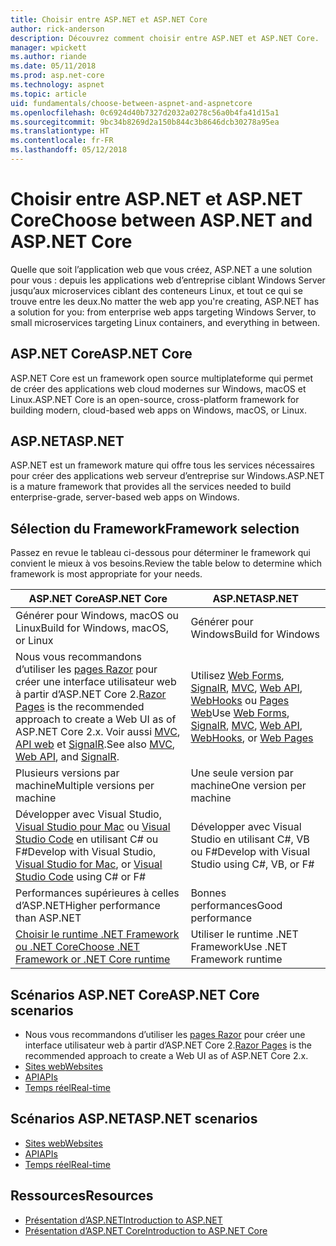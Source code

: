 ```yaml
---
title: Choisir entre ASP.NET et ASP.NET Core
author: rick-anderson
description: Découvrez comment choisir entre ASP.NET et ASP.NET Core.
manager: wpickett
ms.author: riande
ms.date: 05/11/2018
ms.prod: asp.net-core
ms.technology: aspnet
ms.topic: article
uid: fundamentals/choose-between-aspnet-and-aspnetcore
ms.openlocfilehash: 0c6924d40b7327d2032a0278c56a0b4fa41d15a1
ms.sourcegitcommit: 9bc34b8269d2a150b844c3b8646dcb30278a95ea
ms.translationtype: HT
ms.contentlocale: fr-FR
ms.lasthandoff: 05/12/2018
---
```

# <a name="choose-between-aspnet-and-aspnet-core"></a><span data-ttu-id="ab622-103">Choisir entre ASP.NET et ASP.NET Core</span><span class="sxs-lookup"><span data-stu-id="ab622-103">Choose between ASP.NET and ASP.NET Core</span></span>

<span data-ttu-id="ab622-104">Quelle que soit l’application web que vous créez, ASP.NET a une solution pour vous : depuis les applications web d’entreprise ciblant Windows Server jusqu’aux microservices ciblant des conteneurs Linux, et tout ce qui se trouve entre les deux.</span><span class="sxs-lookup"><span data-stu-id="ab622-104">No matter the web app you're creating, ASP.NET has a solution for you: from enterprise web apps targeting Windows Server, to small microservices targeting Linux containers, and everything in between.</span></span>

## <a name="aspnet-core"></a><span data-ttu-id="ab622-105">ASP.NET Core</span><span class="sxs-lookup"><span data-stu-id="ab622-105">ASP.NET Core</span></span>

<span data-ttu-id="ab622-106">ASP.NET Core est un framework open source multiplateforme qui permet de créer des applications web cloud modernes sur Windows, macOS et Linux.</span><span class="sxs-lookup"><span data-stu-id="ab622-106">ASP.NET Core is an open-source, cross-platform framework for building modern, cloud-based web apps on Windows, macOS, or Linux.</span></span>

## <a name="aspnet"></a><span data-ttu-id="ab622-107">ASP.NET</span><span class="sxs-lookup"><span data-stu-id="ab622-107">ASP.NET</span></span>

<span data-ttu-id="ab622-108">ASP.NET est un framework mature qui offre tous les services nécessaires pour créer des applications web serveur d’entreprise sur Windows.</span><span class="sxs-lookup"><span data-stu-id="ab622-108">ASP.NET is a mature framework that provides all the services needed to build enterprise-grade, server-based web apps on Windows.</span></span>

## <a name="framework-selection"></a><span data-ttu-id="ab622-109">Sélection du Framework</span><span class="sxs-lookup"><span data-stu-id="ab622-109">Framework selection</span></span>

<span data-ttu-id="ab622-110">Passez en revue le tableau ci-dessous pour déterminer le framework qui convient le mieux à vos besoins.</span><span class="sxs-lookup"><span data-stu-id="ab622-110">Review the table below to determine which framework is most appropriate for your needs.</span></span>

| <span data-ttu-id="ab622-111">ASP.NET Core</span><span class="sxs-lookup"><span data-stu-id="ab622-111">ASP.NET Core</span></span> | <span data-ttu-id="ab622-112">ASP.NET</span><span class="sxs-lookup"><span data-stu-id="ab622-112">ASP.NET</span></span> |
|---|---|
|<span data-ttu-id="ab622-113">Générer pour Windows, macOS ou Linux</span><span class="sxs-lookup"><span data-stu-id="ab622-113">Build for Windows, macOS, or Linux</span></span>|<span data-ttu-id="ab622-114">Générer pour Windows</span><span class="sxs-lookup"><span data-stu-id="ab622-114">Build for Windows</span></span>|
|<span data-ttu-id="ab622-115">Nous vous recommandons d’utiliser les [pages Razor](xref:mvc/razor-pages/index) pour créer une interface utilisateur web à partir d’ASP.NET Core 2.</span><span class="sxs-lookup"><span data-stu-id="ab622-115">[Razor Pages](xref:mvc/razor-pages/index) is the recommended approach to create a Web UI as of ASP.NET Core 2.x.</span></span> <span data-ttu-id="ab622-116">Voir aussi [MVC](xref:mvc/overview), [API web](xref:tutorials/first-web-api) et [SignalR](xref:signalr/introduction).</span><span class="sxs-lookup"><span data-stu-id="ab622-116">See also [MVC](xref:mvc/overview), [Web API](xref:tutorials/first-web-api), and [SignalR](xref:signalr/introduction).</span></span>|<span data-ttu-id="ab622-117">Utilisez [Web Forms](/aspnet/web-forms), [SignalR](/aspnet/signalr), [MVC](/aspnet/mvc), [Web API](/aspnet/web-api/), [WebHooks](/aspnet/webhooks/) ou [Pages Web](/aspnet/web-pages)</span><span class="sxs-lookup"><span data-stu-id="ab622-117">Use [Web Forms](/aspnet/web-forms), [SignalR](/aspnet/signalr), [MVC](/aspnet/mvc), [Web API](/aspnet/web-api/), [WebHooks](/aspnet/webhooks/), or [Web Pages](/aspnet/web-pages)</span></span>|
|<span data-ttu-id="ab622-118">Plusieurs versions par machine</span><span class="sxs-lookup"><span data-stu-id="ab622-118">Multiple versions per machine</span></span>|<span data-ttu-id="ab622-119">Une seule version par machine</span><span class="sxs-lookup"><span data-stu-id="ab622-119">One version per machine</span></span>|
|<span data-ttu-id="ab622-120">Développer avec Visual Studio, [Visual Studio pour Mac](https://www.visualstudio.com/vs/visual-studio-mac/) ou [Visual Studio Code](https://code.visualstudio.com/) en utilisant C# ou F#</span><span class="sxs-lookup"><span data-stu-id="ab622-120">Develop with Visual Studio, [Visual Studio for Mac](https://www.visualstudio.com/vs/visual-studio-mac/), or [Visual Studio Code](https://code.visualstudio.com/) using C# or F#</span></span>|<span data-ttu-id="ab622-121">Développer avec Visual Studio en utilisant C#, VB ou F#</span><span class="sxs-lookup"><span data-stu-id="ab622-121">Develop with Visual Studio using C#, VB, or F#</span></span>|
|<span data-ttu-id="ab622-122">Performances supérieures à celles d’ASP.NET</span><span class="sxs-lookup"><span data-stu-id="ab622-122">Higher performance than ASP.NET</span></span>|<span data-ttu-id="ab622-123">Bonnes performances</span><span class="sxs-lookup"><span data-stu-id="ab622-123">Good performance</span></span>|
|[<span data-ttu-id="ab622-124">Choisir le runtime .NET Framework ou .NET Core</span><span class="sxs-lookup"><span data-stu-id="ab622-124">Choose .NET Framework or .NET Core runtime</span></span>](/dotnet/articles/standard/choosing-core-framework-server)|<span data-ttu-id="ab622-125">Utiliser le runtime .NET Framework</span><span class="sxs-lookup"><span data-stu-id="ab622-125">Use .NET Framework runtime</span></span>|

## <a name="aspnet-core-scenarios"></a><span data-ttu-id="ab622-126">Scénarios ASP.NET Core</span><span class="sxs-lookup"><span data-stu-id="ab622-126">ASP.NET Core scenarios</span></span>

* <span data-ttu-id="ab622-127">Nous vous recommandons d’utiliser les [pages Razor](xref:mvc/razor-pages/index) pour créer une interface utilisateur web à partir d’ASP.NET Core 2.</span><span class="sxs-lookup"><span data-stu-id="ab622-127">[Razor Pages](xref:mvc/razor-pages/index) is the recommended approach to create a Web UI as of ASP.NET Core 2.x.</span></span>
* [<span data-ttu-id="ab622-128">Sites web</span><span class="sxs-lookup"><span data-stu-id="ab622-128">Websites</span></span>](xref:tutorials/first-mvc-app/index)
* [<span data-ttu-id="ab622-129">API</span><span class="sxs-lookup"><span data-stu-id="ab622-129">APIs</span></span>](xref:tutorials/first-web-api)
* [<span data-ttu-id="ab622-130">Temps réel</span><span class="sxs-lookup"><span data-stu-id="ab622-130">Real-time</span></span>](xref:signalr/index)

## <a name="aspnet-scenarios"></a><span data-ttu-id="ab622-131">Scénarios ASP.NET</span><span class="sxs-lookup"><span data-stu-id="ab622-131">ASP.NET scenarios</span></span>

* [<span data-ttu-id="ab622-132">Sites web</span><span class="sxs-lookup"><span data-stu-id="ab622-132">Websites</span></span>](/aspnet/mvc)
* [<span data-ttu-id="ab622-133">API</span><span class="sxs-lookup"><span data-stu-id="ab622-133">APIs</span></span>](/aspnet/web-api)
* [<span data-ttu-id="ab622-134">Temps réel</span><span class="sxs-lookup"><span data-stu-id="ab622-134">Real-time</span></span>](/aspnet/signalr)

## <a name="resources"></a><span data-ttu-id="ab622-135">Ressources</span><span class="sxs-lookup"><span data-stu-id="ab622-135">Resources</span></span>

* [<span data-ttu-id="ab622-136">Présentation d’ASP.NET</span><span class="sxs-lookup"><span data-stu-id="ab622-136">Introduction to ASP.NET</span></span>](/aspnet/overview)
* [<span data-ttu-id="ab622-137">Présentation d’ASP.NET Core</span><span class="sxs-lookup"><span data-stu-id="ab622-137">Introduction to ASP.NET Core</span></span>](xref:index)
